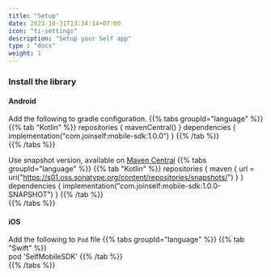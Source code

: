 ```yaml
---
title: "Setup"
date: 2023-10-31T13:34:14+07:00
icon: "ti-settings"
description: "Setup your Self app"
type : "docs"
weight: 1
---
```


### Install the library
#### Android
Add the following to gradle configuration.
{{% tabs groupId="language" %}}
    {{% tab "Kotlin" %}}
    repositories {
	  mavenCentral()
	}
	dependencies {
	  implementation("com.joinself:mobile-sdk:1.0.0")
	}
    {{% /tab %}}    
{{% /tabs %}}

Use snapshot version, available on [Maven Central](https://s01.oss.sonatype.org/content/repositories/snapshots/com/joinself/)
{{% tabs groupId="language" %}}
    {{% tab "Kotlin" %}}
    repositories {
	  maven { url = uri("https://s01.oss.sonatype.org/content/repositories/snapshots/") }
	}
	dependencies {
	  implementation("com.joinself:mobile-sdk:1.0.0-SNAPSHOT")
	}
    {{% /tab %}}    
{{% /tabs %}}



#### iOS
Add the following to `Pod` file
{{% tabs groupId="language" %}}
    {{% tab "Swift" %}}      
    pod 'SelfMobileSDK'
    {{% /tab %}}    
{{% /tabs %}}
